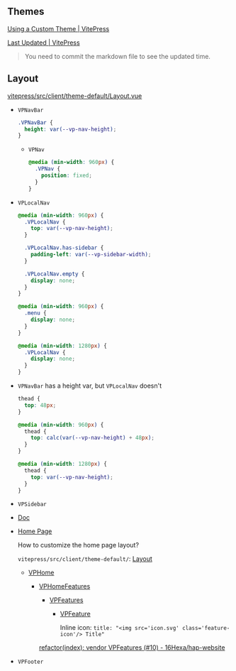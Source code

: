 ## Themes
[Using a Custom Theme | VitePress](https://vitepress.dev/guide/custom-theme)

[Last Updated | VitePress](https://vitepress.dev/reference/default-theme-last-updated)
> You need to commit the markdown file to see the updated time.

## Layout
[vitepress/src/client/theme-default/Layout.vue](https://github.com/vuejs/vitepress/blob/163c1f2477a84d3f79c496c9860768d4751337b7/src/client/theme-default/Layout.vue)

- `VPNavBar`
  ```css
  .VPNavBar {
    height: var(--vp-nav-height);
  }
  ```
  - `VPNav`
    ```css
    @media (min-width: 960px) {
      .VPNav {
        position: fixed;
      }
    }
    ```

- `VPLocalNav`
  ```css
  @media (min-width: 960px) {
    .VPLocalNav {
      top: var(--vp-nav-height);
    }

    .VPLocalNav.has-sidebar {
      padding-left: var(--vp-sidebar-width);
    }

    .VPLocalNav.empty {
      display: none;
    }
  }

  @media (min-width: 960px) {
    .menu {
      display: none;
    }
  }

  @media (min-width: 1280px) {
    .VPLocalNav {
      display: none;
    }
  }
  ```

- `VPNavBar` has a height var, but `VPLocalNav` doesn't
  ```css
  thead {
    top: 48px;
  }

  @media (min-width: 960px) {
    thead {
      top: calc(var(--vp-nav-height) + 48px);
    }
  }

  @media (min-width: 1280px) {
    thead {
      top: var(--vp-nav-height);
    }
  }
  ```

- `VPSidebar`

- [Doc](https://vitepress.dev/reference/default-theme-layout#doc-layout)

- [Home Page](https://vitepress.dev/reference/default-theme-home-page)

  How to customize the home page layout?

  `vitepress/src/client/theme-default/`: [Layout](https://github.com/vuejs/vitepress/blob/163c1f2477a84d3f79c496c9860768d4751337b7/src/client/theme-default/Layout.vue)
  - [VPHome](https://github.com/vuejs/vitepress/blob/163c1f2477a84d3f79c496c9860768d4751337b7/src/client/theme-default/components/VPHome.vue)
    - [VPHomeFeatures](https://github.com/vuejs/vitepress/blob/163c1f2477a84d3f79c496c9860768d4751337b7/src/client/theme-default/components/VPHomeFeatures.vue)
      - [VPFeatures](https://github.com/vuejs/vitepress/blob/163c1f2477a84d3f79c496c9860768d4751337b7/src/client/theme-default/components/VPFeatures.vue)
        - [VPFeature](https://github.com/vuejs/vitepress/blob/163c1f2477a84d3f79c496c9860768d4751337b7/src/client/theme-default/components/VPFeature.vue)

          Inline icon: `title: "<img src='icon.svg' class='feature-icon'/> Title"`

      [refactor(index): vendor VPFeatures (#10) - 16Hexa/hap-website](https://github.com/16Hexa/hap-website/commit/7d3b88500480ccbaca0fecc6fe9260115dfda174)

- `VPFooter`
